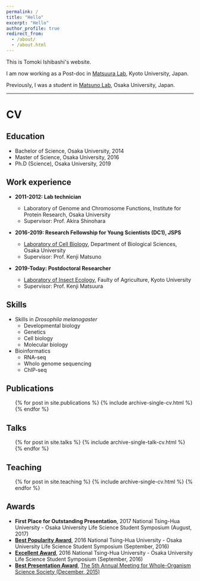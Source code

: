 ```yaml
---
permalink: /
title: "Hello"
excerpt: "Hello"
author_profile: true
redirect_from: 
  - /about/
  - /about.html
---
```


This is Tomoki Ishibashi's website.

I am now working as a Post-doc in [Matsuura Lab](http://www.insecteco.kais.kyoto-u.ac.jp/englishpage.html), Kyoto University, Japan.

Previously, I was a student in [Matsuno Lab](http://www.bio.sci.osaka-u.ac.jp/bio_web/lab_page/matsuno/Etop.html), Osaka University, Japan.

---

# CV

## Education

- Bachelor of Science, Osaka University, 2014
- Master of Science, Osaka University, 2016
- Ph.D (Science), Osaka University, 2019

## Work experience

- **2011-2012: Lab technician**
  - Laboratory of Genome and Chromosome Functions, Institute for Protein Research, Osaka University
  - Supervisor: Prof. Akira Shinohara

- **2016-2019: Research Fellowship for Young Scientists (DC1), JSPS**
  - [Laboratory of Cell Biology](http://www.bio.sci.osaka-u.ac.jp/bio_web/lab_page/matsuno/Etop.html), Department of Biological Sciences, Osaka University
  - Supervisor: Prof. Kenji Matsuno

- **2019-Today: Postdoctoral Researcher**
  - [Laboratory of Insect Ecology](http://www.insecteco.kais.kyoto-u.ac.jp/englishpage.html), Faulty of Agriculture, Kyoto University
  - Supervisor: Prof. Kenji Matsuura

## Skills

- Skills in *Drosophila melanogaster*
  - Developmental biology
  - Genetics
  - Cell biology
  - Molecular biology
- Bioinformatics
  - RNA-seq
  - Wholo genome sequencing
  - ChIP-seq

## Publications

  <ul>{% for post in site.publications %}
    {% include archive-single-cv.html %}
  {% endfor %}</ul>

## Talks

  <ul>{% for post in site.talks %}
    {% include archive-single-talk-cv.html %}
  {% endfor %}</ul>

## Teaching

  <ul>{% for post in site.teaching %}
    {% include archive-single-cv.html %}
  {% endfor %}</ul>

## Awards

- **First Place for Outstanding Presentation**, 2017 National Tsing-Hua University - Osaka University Life Science Student Symposium (August, 2017)
- [**Best Popularity Award**](http://www.bio.sci.osaka-u.ac.jp/dbs01/img/20161102-17.jpg), 2016 National Tsing-Hua University - Osaka University Life Science Student Symposium (September, 2016)
- [**Excellent Award**](http://www.bio.sci.osaka-u.ac.jp/dbs01/img/20161102-17.jpg), 2016 National Tsing-Hua University - Osaka University Life Science Student Symposium (September, 2016)
- [**Best Presentation Award**](http://www.thermus.org/abstract2015/151220_prize_1.jpg), [The 5th Annual Meeting for Whole-Organism Science Society (December, 2015)](http://www.thermus.org/abstract2015/program_2015.pdf)


